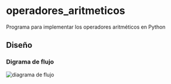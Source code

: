 # operadores_aritmeticos
Programa para implementar los operadores aritméticos en Python

## Diseño

### Digrama de flujo

![diagrama de flujo](diagram.png "Diagrama de flujo")

